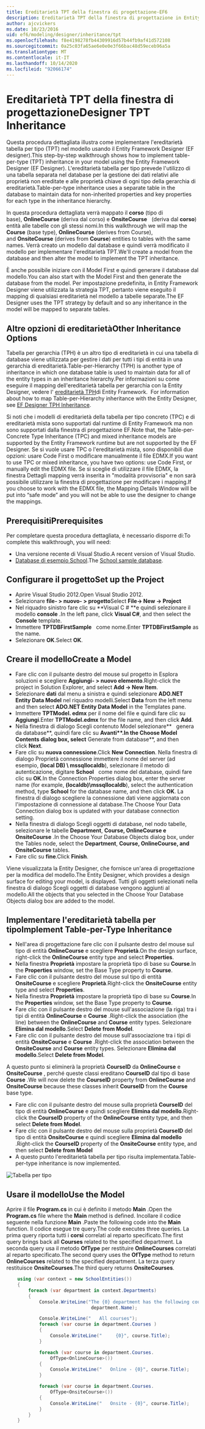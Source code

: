 ```yaml
---
title: Ereditarietà TPT della finestra di progettazione-EF6
description: Ereditarietà TPT della finestra di progettazione in Entity Framework 6
author: ajcvickers
ms.date: 10/23/2016
uid: ef6/modeling/designer/inheritance/tpt
ms.openlocfilehash: f8e4198278fb44309916d57b44fb9af41d572108
ms.sourcegitcommit: 0a25c03fa65ae6e0e0e3f66bac48d59eceb96a5a
ms.translationtype: MT
ms.contentlocale: it-IT
ms.lasthandoff: 10/14/2020
ms.locfileid: "92066174"
---
```

# <a name="designer-tpt-inheritance"></a><span data-ttu-id="e41d1-103">Ereditarietà TPT della finestra di progettazione</span><span class="sxs-lookup"><span data-stu-id="e41d1-103">Designer TPT Inheritance</span></span>
<span data-ttu-id="e41d1-104">Questa procedura dettagliata illustra come implementare l'ereditarietà tabella per tipo (TPT) nel modello usando il Entity Framework Designer (EF designer).</span><span class="sxs-lookup"><span data-stu-id="e41d1-104">This step-by-step walkthrough shows how to implement table-per-type (TPT) inheritance in your model using the Entity Framework Designer (EF Designer).</span></span> <span data-ttu-id="e41d1-105">L'ereditarietà tabella per tipo prevede l'utilizzo di una tabella separata nel database per la gestione dei dati relativi alle proprietà non ereditate e alle proprietà chiave di ogni tipo della gerarchia di ereditarietà.</span><span class="sxs-lookup"><span data-stu-id="e41d1-105">Table-per-type inheritance uses a separate table in the database to maintain data for non-inherited properties and key properties for each type in the inheritance hierarchy.</span></span>

<span data-ttu-id="e41d1-106">In questa procedura dettagliata verrà mappato il **corso** (tipo di base), **OnlineCourse** (deriva dal corso) e **OnsiteCourse**   (deriva dal **corso**) entità alle tabelle con gli stessi nomi.</span><span class="sxs-lookup"><span data-stu-id="e41d1-106">In this walkthrough we will map the **Course** (base type), **OnlineCourse** (derives from Course), and **OnsiteCourse** (derives from **Course**) entities to tables with the same names.</span></span> <span data-ttu-id="e41d1-107">Verrà creato un modello dal database e quindi verrà modificato il modello per implementare l'ereditarietà TPT.</span><span class="sxs-lookup"><span data-stu-id="e41d1-107">We'll create a model from the database and then alter the model to implement the TPT inheritance.</span></span>

<span data-ttu-id="e41d1-108">È anche possibile iniziare con il Model First e quindi generare il database dal modello.</span><span class="sxs-lookup"><span data-stu-id="e41d1-108">You can also start with the Model First and then generate the database from the model.</span></span> <span data-ttu-id="e41d1-109">Per impostazione predefinita, in Entity Framework Designer viene utilizzata la strategia TPT, pertanto viene eseguito il mapping di qualsiasi ereditarietà nel modello a tabelle separate.</span><span class="sxs-lookup"><span data-stu-id="e41d1-109">The EF Designer uses the TPT strategy by default and so any inheritance in the model will be mapped to separate tables.</span></span>

## <a name="other-inheritance-options"></a><span data-ttu-id="e41d1-110">Altre opzioni di ereditarietà</span><span class="sxs-lookup"><span data-stu-id="e41d1-110">Other Inheritance Options</span></span>

<span data-ttu-id="e41d1-111">Tabella per gerarchia (TPH) è un altro tipo di ereditarietà in cui una tabella di database viene utilizzata per gestire i dati per tutti i tipi di entità in una gerarchia di ereditarietà.</span><span class="sxs-lookup"><span data-stu-id="e41d1-111">Table-per-Hierarchy (TPH) is another type of inheritance in which one database table is used to maintain data for all of the entity types in an inheritance hierarchy.</span></span><span data-ttu-id="e41d1-112">Per informazioni su come eseguire il mapping dell'ereditarietà tabella per gerarchia con la Entity Designer, vedere l' [ereditarietà TPH](xref:ef6/modeling/designer/inheritance/tph)di Entity Framework.</span><span class="sxs-lookup"><span data-stu-id="e41d1-112">  For information about how to map Table-per-Hierarchy inheritance with the Entity Designer, see [EF Designer TPH Inheritance](xref:ef6/modeling/designer/inheritance/tph).</span></span> 

<span data-ttu-id="e41d1-113">Si noti che i modelli di ereditarietà della tabella per tipo concreto (TPC) e di ereditarietà mista sono supportati dal runtime di Entity Framework ma non sono supportati dalla finestra di progettazione EF.</span><span class="sxs-lookup"><span data-stu-id="e41d1-113">Note that, the Table-per-Concrete Type Inheritance (TPC) and mixed inheritance models are supported by the Entity Framework runtime but are not supported by the EF Designer.</span></span> <span data-ttu-id="e41d1-114">Se si vuole usare TPC o l'ereditarietà mista, sono disponibili due opzioni: usare Code First o modificare manualmente il file EDMX.</span><span class="sxs-lookup"><span data-stu-id="e41d1-114">If you want to use TPC or mixed inheritance, you have two options: use Code First, or manually edit the EDMX file.</span></span> <span data-ttu-id="e41d1-115">Se si sceglie di utilizzare il file EDMX, la finestra Dettagli mapping verrà inserita in "modalità provvisoria" e non sarà possibile utilizzare la finestra di progettazione per modificare i mapping.</span><span class="sxs-lookup"><span data-stu-id="e41d1-115">If you choose to work with the EDMX file, the Mapping Details Window will be put into “safe mode” and you will not be able to use the designer to change the mappings.</span></span>

## <a name="prerequisites"></a><span data-ttu-id="e41d1-116">Prerequisiti</span><span class="sxs-lookup"><span data-stu-id="e41d1-116">Prerequisites</span></span>

<span data-ttu-id="e41d1-117">Per completare questa procedura dettagliata, è necessario disporre di:</span><span class="sxs-lookup"><span data-stu-id="e41d1-117">To complete this walkthrough, you will need:</span></span>

- <span data-ttu-id="e41d1-118">Una versione recente di Visual Studio.</span><span class="sxs-lookup"><span data-stu-id="e41d1-118">A recent version of Visual Studio.</span></span>
- <span data-ttu-id="e41d1-119">[Database di esempio School](xref:ef6/resources/school-database).</span><span class="sxs-lookup"><span data-stu-id="e41d1-119">The [School sample database](xref:ef6/resources/school-database).</span></span>

## <a name="set-up-the-project"></a><span data-ttu-id="e41d1-120">Configurare il progetto</span><span class="sxs-lookup"><span data-stu-id="e41d1-120">Set up the Project</span></span>

-   <span data-ttu-id="e41d1-121">Aprire Visual Studio 2012.</span><span class="sxs-lookup"><span data-stu-id="e41d1-121">Open Visual Studio 2012.</span></span>
-   <span data-ttu-id="e41d1-122">Selezionare **file- &gt; nuovo- &gt; progetto**</span><span class="sxs-lookup"><span data-stu-id="e41d1-122">Select **File-&gt; New -&gt; Project**</span></span>
-   <span data-ttu-id="e41d1-123">Nel riquadro sinistro fare clic su \*\*Visual C \# \*\*e quindi selezionare il modello **console** .</span><span class="sxs-lookup"><span data-stu-id="e41d1-123">In the left pane, click **Visual C\#**, and then select the **Console** template.</span></span>
-   <span data-ttu-id="e41d1-124">Immettere **TPTDBFirstSample**   come nome.</span><span class="sxs-lookup"><span data-stu-id="e41d1-124">Enter **TPTDBFirstSample** as the name.</span></span>
-   <span data-ttu-id="e41d1-125">Selezionare **OK**.</span><span class="sxs-lookup"><span data-stu-id="e41d1-125">Select **OK**.</span></span>

## <a name="create-a-model"></a><span data-ttu-id="e41d1-126">Creare il modello</span><span class="sxs-lookup"><span data-stu-id="e41d1-126">Create a Model</span></span>

-   <span data-ttu-id="e41d1-127">Fare clic con il pulsante destro del mouse sul progetto in Esplora soluzioni e scegliere **Aggiungi- &gt; nuovo elemento**.</span><span class="sxs-lookup"><span data-stu-id="e41d1-127">Right-click the project in Solution Explorer, and select **Add -&gt; New Item**.</span></span>
-   <span data-ttu-id="e41d1-128">Selezionare **dati** dal menu a sinistra e quindi selezionare **ADO.NET Entity Data Model** nel riquadro modelli.</span><span class="sxs-lookup"><span data-stu-id="e41d1-128">Select **Data** from the left menu and then select **ADO.NET Entity Data Model** in the Templates pane.</span></span>
-   <span data-ttu-id="e41d1-129">Immettere **TPTModel. edmx** per il nome del file e quindi fare clic su **Aggiungi**.</span><span class="sxs-lookup"><span data-stu-id="e41d1-129">Enter **TPTModel.edmx** for the file name, and then click **Add**.</span></span>
-   <span data-ttu-id="e41d1-130">Nella finestra di dialogo Scegli contenuto Model selezionare\*\*   genera da database**, quindi fare clic su **Avanti\*\*.</span><span class="sxs-lookup"><span data-stu-id="e41d1-130">In the Choose Model Contents dialog box, select** Generate from database**, and then click **Next**.</span></span>
-   <span data-ttu-id="e41d1-131">Fare clic su **nuova connessione**.</span><span class="sxs-lookup"><span data-stu-id="e41d1-131">Click **New Connection**.</span></span>
    <span data-ttu-id="e41d1-132">Nella finestra di dialogo Proprietà connessione immettere il nome del server (ad esempio, **(local DB) \\ mssqllocaldb**), selezionare il metodo di autenticazione, digitare **School**   come nome del database, quindi fare clic su **OK**.</span><span class="sxs-lookup"><span data-stu-id="e41d1-132">In the Connection Properties dialog box, enter the server name (for example, **(localdb)\\mssqllocaldb**), select the authentication method, type **School** for the database name, and then click **OK**.</span></span>
    <span data-ttu-id="e41d1-133">La finestra di dialogo scegliere la connessione dati viene aggiornata con l'impostazione di connessione al database.</span><span class="sxs-lookup"><span data-stu-id="e41d1-133">The Choose Your Data Connection dialog box is updated with your database connection setting.</span></span>
-   <span data-ttu-id="e41d1-134">Nella finestra di dialogo Scegli oggetti di database, nel nodo tabelle, selezionare le tabelle **Department**, **Course, OnlineCourse e OnsiteCourse** .</span><span class="sxs-lookup"><span data-stu-id="e41d1-134">In the Choose Your Database Objects dialog box, under the Tables node, select the **Department**, **Course, OnlineCourse, and OnsiteCourse** tables.</span></span>
-   <span data-ttu-id="e41d1-135">Fare clic su **fine**.</span><span class="sxs-lookup"><span data-stu-id="e41d1-135">Click **Finish**.</span></span>

<span data-ttu-id="e41d1-136">Viene visualizzata la Entity Designer, che fornisce un'area di progettazione per la modifica del modello.</span><span class="sxs-lookup"><span data-stu-id="e41d1-136">The Entity Designer, which provides a design surface for editing your model, is displayed.</span></span> <span data-ttu-id="e41d1-137">Tutti gli oggetti selezionati nella finestra di dialogo Scegli oggetti di database vengono aggiunti al modello.</span><span class="sxs-lookup"><span data-stu-id="e41d1-137">All the objects that you selected in the Choose Your Database Objects dialog box are added to the model.</span></span>

## <a name="implement-table-per-type-inheritance"></a><span data-ttu-id="e41d1-138">Implementare l'ereditarietà tabella per tipo</span><span class="sxs-lookup"><span data-stu-id="e41d1-138">Implement Table-per-Type Inheritance</span></span>

-   <span data-ttu-id="e41d1-139">Nell'area di progettazione fare clic con il pulsante destro del mouse sul tipo di entità **OnlineCourse** e scegliere **Proprietà**.</span><span class="sxs-lookup"><span data-stu-id="e41d1-139">On the design surface, right-click the **OnlineCourse** entity type and select **Properties**.</span></span>
-   <span data-ttu-id="e41d1-140">Nella finestra **Proprietà** impostare la proprietà tipo di base su **Course**.</span><span class="sxs-lookup"><span data-stu-id="e41d1-140">In the **Properties** window, set the Base Type property to **Course**.</span></span>
-   <span data-ttu-id="e41d1-141">Fare clic con il pulsante destro del mouse sul tipo di entità **OnsiteCourse** e scegliere **Proprietà**.</span><span class="sxs-lookup"><span data-stu-id="e41d1-141">Right-click the **OnsiteCourse** entity type and select **Properties**.</span></span>
-   <span data-ttu-id="e41d1-142">Nella finestra **Proprietà** impostare la proprietà tipo di base su **Course**.</span><span class="sxs-lookup"><span data-stu-id="e41d1-142">In the **Properties** window, set the Base Type property to **Course**.</span></span>
-   <span data-ttu-id="e41d1-143">Fare clic con il pulsante destro del mouse sull'associazione (la riga) tra i tipi di entità **OnlineCourse** e **Course** .</span><span class="sxs-lookup"><span data-stu-id="e41d1-143">Right-click the association (the line) between the **OnlineCourse** and **Course** entity types.</span></span>
    <span data-ttu-id="e41d1-144">Selezionare **Elimina dal modello**.</span><span class="sxs-lookup"><span data-stu-id="e41d1-144">Select **Delete from Model**.</span></span>
-   <span data-ttu-id="e41d1-145">Fare clic con il pulsante destro del mouse sull'associazione tra i tipi di entità **OnsiteCourse** e **Course** .</span><span class="sxs-lookup"><span data-stu-id="e41d1-145">Right-click the association between the **OnsiteCourse** and **Course** entity types.</span></span>
    <span data-ttu-id="e41d1-146">Selezionare **Elimina dal modello**.</span><span class="sxs-lookup"><span data-stu-id="e41d1-146">Select **Delete from Model**.</span></span>

<span data-ttu-id="e41d1-147">A questo punto si eliminerà la proprietà **CourseID** da **OnlineCourse** e **OnsiteCourse** , perché queste classi ereditano **CourseID** dal tipo di base **Course** .</span><span class="sxs-lookup"><span data-stu-id="e41d1-147">We will now delete the **CourseID** property from **OnlineCourse** and **OnsiteCourse** because these classes inherit **CourseID** from the **Course** base type.</span></span>

-   <span data-ttu-id="e41d1-148">Fare clic con il pulsante destro del mouse sulla proprietà **CourseID** del tipo di entità **OnlineCourse** e quindi scegliere **Elimina dal modello**.</span><span class="sxs-lookup"><span data-stu-id="e41d1-148">Right-click the **CourseID** property of the **OnlineCourse** entity type, and then select **Delete from Model**.</span></span>
-   <span data-ttu-id="e41d1-149">Fare clic con il pulsante destro del mouse sulla proprietà **CourseID** del tipo di entità **OnsiteCourse** e quindi scegliere **Elimina dal modello** .</span><span class="sxs-lookup"><span data-stu-id="e41d1-149">Right-click the **CourseID** property of the **OnsiteCourse** entity type, and then select **Delete from Model**</span></span>
-   <span data-ttu-id="e41d1-150">A questo punto l'ereditarietà tabella per tipo risulta implementata.</span><span class="sxs-lookup"><span data-stu-id="e41d1-150">Table-per-type inheritance is now implemented.</span></span>

![Tabella per tipo](~/ef6/media/tpt.png)

## <a name="use-the-model"></a><span data-ttu-id="e41d1-152">Usare il modello</span><span class="sxs-lookup"><span data-stu-id="e41d1-152">Use the Model</span></span>

<span data-ttu-id="e41d1-153">Aprire il file **Program.cs** in cui è definito il metodo **Main** .</span><span class="sxs-lookup"><span data-stu-id="e41d1-153">Open the **Program.cs** file where the **Main** method is defined.</span></span> <span data-ttu-id="e41d1-154">Incollare il codice seguente nella funzione **Main** .</span><span class="sxs-lookup"><span data-stu-id="e41d1-154">Paste the following code into the **Main** function.</span></span> <span data-ttu-id="e41d1-155">Il codice esegue tre query.</span><span class="sxs-lookup"><span data-stu-id="e41d1-155">The code executes three queries.</span></span> <span data-ttu-id="e41d1-156">La prima query riporta tutti i **corsi** correlati al reparto specificato.</span><span class="sxs-lookup"><span data-stu-id="e41d1-156">The first query brings back all **Courses** related to the specified department.</span></span> <span data-ttu-id="e41d1-157">La seconda query usa il metodo **OfType** per restituire **OnlineCourses** correlati al reparto specificato.</span><span class="sxs-lookup"><span data-stu-id="e41d1-157">The second query uses the **OfType** method to return **OnlineCourses** related to the specified department.</span></span> <span data-ttu-id="e41d1-158">La terza query restituisce **OnsiteCourses**.</span><span class="sxs-lookup"><span data-stu-id="e41d1-158">The third query returns **OnsiteCourses**.</span></span>

``` csharp
    using (var context = new SchoolEntities())
    {
        foreach (var department in context.Departments)
        {
            Console.WriteLine("The {0} department has the following courses:",
                               department.Name);

            Console.WriteLine("   All courses");
            foreach (var course in department.Courses )
            {
                Console.WriteLine("     {0}", course.Title);
            }

            foreach (var course in department.Courses.
                OfType<OnlineCourse>())
            {
                Console.WriteLine("   Online - {0}", course.Title);
            }

            foreach (var course in department.Courses.
                OfType<OnsiteCourse>())
            {
                Console.WriteLine("   Onsite - {0}", course.Title);
            }
        }
    }
```
